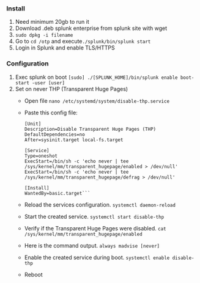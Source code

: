 ### Install

1. Need minimum 20gb to run it
2. Download .deb splunk enterprise from splunk site with wget
3. `sudo dpkg -i filename`
4. Go to `cd /otp` and execute`./splunk/bin/splunk start`
5. Login in Splunk and enable TLS/HTTPS

### Configuration

1. Exec splunk on boot
`[sudo] ./[SPLUNK_HOME]/bin/splunk enable boot-start -user [user]`
2. Set on never THP (Transparent Huge Pages)
	- 	Open file
	`nano /etc/systemd/system/disable-thp.service`
	-	Paste this config file:
		```
		[Unit]
		Description=Disable Transparent Huge Pages (THP)
		DefaultDependencies=no
		After=sysinit.target local-fs.target

		[Service]
		Type=oneshot
		ExecStart=/bin/sh -c 'echo never | tee /sys/kernel/mm/transparent_hugepage/enabled > /dev/null'
		ExecStart=/bin/sh -c 'echo never | tee /sys/kernel/mm/transparent_hugepage/defrag > /dev/null'

		[Install]
		WantedBy=basic.target```
	-	Reload the services configuration.
	`systemctl daemon-reload`
	-	Start the created service.
	`systemctl start disable-thp`
	
	-	Verify if the Transparent Huge Pages were disabled.
	`cat /sys/kernel/mm/transparent_hugepage/enabled`
	-	Here is the command output.
	`always madvise [never]`
	
	-	Enable the created service during boot.
	`systemctl enable disable-thp`
	-	Reboot
